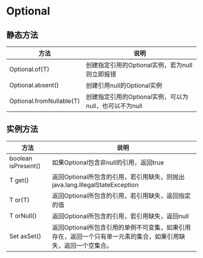 # Optional 

## 静态方法

| 方法  |  说明 |
|---|---|
| Optional.of(T)  | 创建指定引用的Optional实例，若为null则立即报错 |
| Optional.absent()  | 创建引用null的Optional实例  |
| Optional.fromNullable(T)  | 创建指定引用的Optional实例，可以为null，也可以不为null  |

## 实例方法

| 方法  |  说明 |
|---|---|
| boolean isPresent()  | 如果Optional包含非null的引用，返回true |
| T get()  | 返回Optional所包含的引用，若引用缺失，则抛出java.lang.IllegalStateException |
| T or(T)  | 返回Optional所包含的引用，若引用缺失，返回指定的值  |
| T orNull()  | 返回Optional所包含的引用，若引用缺失，返回null  |
| Set<T> asSet()  | 返回Optional所包含引用的单例不可变集，如果引用存在，返回一个只有单一元素的集合，如果引用缺失，返回一个空集合。  |